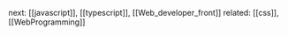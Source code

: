 
next: [[javascript]], [[typescript]], [[Web_developer_front]]
related: [[css]], [[WebProgramming]]
